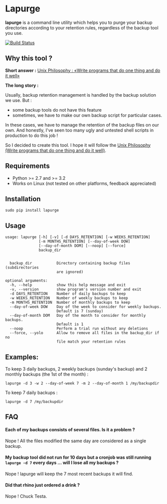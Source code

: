 # Lapurge

**lapurge** is a command line utility which helps you to purge your backup directories according to your retention rules, regardless of the backup tool you use.


[![Build Status](https://secure.travis-ci.org/madmatah/lapurge.png)](http://travis-ci.org/madmatah/lapurge)

## Why this tool ?

**Short answer :** [Unix Philosophy : «Write programs that do one thing and do it well»](http://en.wikipedia.org/wiki/Unix_philosophy)

**The long story :**

Usually, backup retention management is handled by the backup solution we use. But :
- some backup tools do not have this feature
- sometimes, we have to make our own backup script for particular cases.

In these cases, we have to manage the retention of the backup files on our own.
And honestly, I've seen too many ugly and untested shell scripts in production to do this job !


So I decided to create this tool. I hope it will follow the [Unix Philosophy (Write programs that do one thing and do it well)](http://en.wikipedia.org/wiki/Unix_philosophy).


## Requirements

- Python >= 2.7 and >= 3.2
- Works on Linux (not tested on other platforms, feedback appreciated)


## Installation

```
sudo pip install lapurge
```


## Usage

```
usage: lapurge [-h] [-v] [-d DAYS_RETENTION] [-w WEEKS_RETENTION]
               [-m MONTHS_RETENTION] [--day-of-week DOW]
               [--day-of-month DOM] [--noop] [--force]
               backup_dir


  backup_dir           Directory containing backup files (subdirectories
                       are ignored)

optional arguments:
  -h, --help           show this help message and exit
  -v, --version        show program's version number and exit
  -d DAYS_RETENTION    Number of daily backups to keep
  -w WEEKS_RETENTION   Number of weekly backups to keep
  -m MONTHS_RETENTION  Number of monthly backups to keep
  --day-of-week DOW    Day of the week to consider for weekly backups.
                       Default is 7 (sunday)
  --day-of-month DOM   Day of the month to consider for monthly backups.
                       Default is 1
  --noop               Perform a trial run without any deletions
  --force, --yolo      Allow to remove all files in the backup_dir if no
                       file match your retention rules

```


## Examples:

To keep 3 daily backups, 2 weekly backups (sunday's backup) and 2 monthly backups (the 1st of the month) :

```
lapurge -d 3 -w 2 --day-of-week 7 -m 2 --day-of-month 1 /my/backupdir
```


To keep 7 daily backups :

```
lapurge -d 7 /my/backupdir
```


## FAQ

#### Each of my backups consists of several files. Is it a problem ?

Nope ! All the files modified the same day are considered as a single backup.

#### My backup tool did not run for 10 days but a cronjob was still running `lapurge -d 7` every days ... will I lose all my backups ?

Nope ! lapurge will keep the 7 most recent backups it will find.

#### Did that rhino just ordered a drink ?

Nope ! Chuck Testa.
